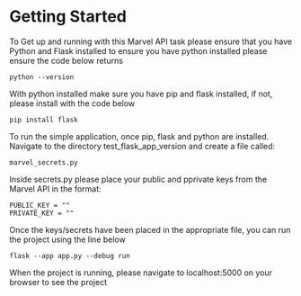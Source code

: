 # Getting Started
To Get up and running with this Marvel API task please ensure that you have Python and Flask installed
to ensure you have python installed please ensure the code below returns

    python --version

With python installed make sure you have pip and flask installed, if not, please install with the code below

    pip install flask

To run the simple application, once pip, flask and python are installed. Navigate to the directory test_flask_app_version and create a file called:

    marvel_secrets.py

Inside secrets.py please place your public and pprivate keys from the Marvel API in the format:

    PUBLIC_KEY = ""
    PRIVATE_KEY = ""

Once the keys/secrets have been placed in the appropriate file, you can run the project using the line below

    flask --app app.py --debug run

When the project is running, please navigate to localhost:5000 on your browser to see the project